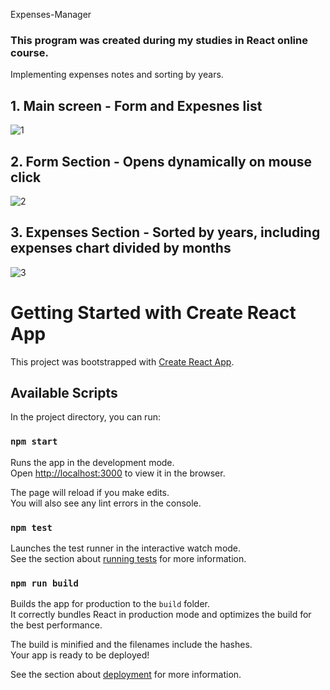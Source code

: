 Expenses-Manager

### This program was created during my studies in React online course.
Implementing expenses notes and sorting by years.

## 1. Main screen - Form and Expesnes list

![1](https://user-images.githubusercontent.com/72853162/138032818-7b943ec4-b209-4765-aba5-e16b6536e0cf.JPG)

## 2. Form Section - Opens dynamically on mouse click

![2](https://user-images.githubusercontent.com/72853162/138032825-77404f24-47d8-46f9-a074-9c550533c661.JPG)

## 3. Expenses Section - Sorted by years, including expenses chart divided by months

![3](https://user-images.githubusercontent.com/72853162/138032826-5535ebf1-8b98-4ef1-bb3a-016aba0e01ce.JPG)


# Getting Started with Create React App

This project was bootstrapped with [Create React App](https://github.com/facebook/create-react-app).

## Available Scripts

In the project directory, you can run:

### `npm start`

Runs the app in the development mode.\
Open [http://localhost:3000](http://localhost:3000) to view it in the browser.

The page will reload if you make edits.\
You will also see any lint errors in the console.

### `npm test`

Launches the test runner in the interactive watch mode.\
See the section about [running tests](https://facebook.github.io/create-react-app/docs/running-tests) for more information.

### `npm run build`

Builds the app for production to the `build` folder.\
It correctly bundles React in production mode and optimizes the build for the best performance.

The build is minified and the filenames include the hashes.\
Your app is ready to be deployed!

See the section about [deployment](https://facebook.github.io/create-react-app/docs/deployment) for more information.
